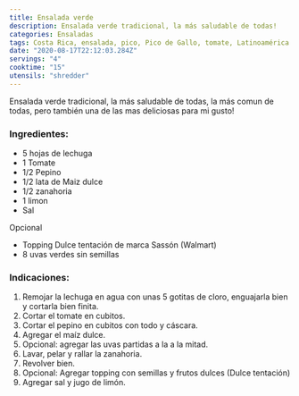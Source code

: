 ```yaml
---
title: Ensalada verde
description: Ensalada verde tradicional, la más saludable de todas!
categories: Ensaladas
tags: Costa Rica, ensalada, pico, Pico de Gallo, tomate, Latinoamérica
date: "2020-08-17T22:12:03.284Z"
servings: "4"
cooktime: "15"
utensils: "shredder"
---
```

Ensalada verde tradicional, la más saludable de todas, la más comun de todas, pero también una de las mas deliciosas para mi gusto!

### Ingredientes:

- 5 hojas de lechuga
- 1 Tomate
- 1/2 Pepino
- 1/2 lata de Maiz dulce
- 1/2 zanahoria
- 1 limon
- Sal

Opcional

- Topping Dulce tentación de marca Sassón (Walmart)
- 8 uvas verdes sin semillas

### Indicaciones:

1. Remojar la lechuga en agua con unas 5 gotitas de cloro, enguajarla bien y cortarla bien finita.
2. Cortar el tomate en cubitos.
3. Cortar el pepino en cubitos con todo y cáscara.
4. Agregar el maíz dulce.
5. Opcional: agregar las uvas partidas a la a la mitad.
6. Lavar, pelar y rallar la zanahoria.
7. Revolver bien.
8. Opcional: Agregar topping con semillas y frutos dulces (Dulce tentación)
9. Agregar sal y jugo de limón.
